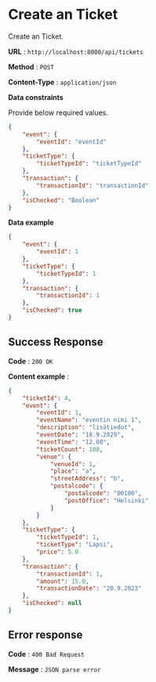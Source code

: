 # Create an Ticket

Create an Ticket.

**URL** : `http://localhost:8080/api/tickets`

**Method** : `POST`

**Content-Type** : `application/json`

<!--**Auth required** : Yes

**Permissions required** : None -->

**Data constraints**

Provide below required values.

```json
{
    "event": {
        "eventId": "eventId"
    },
    "ticketType": {
        "ticketTypeId": "ticketTypeId"
    },
    "transaction": {
        "transactionId": "transactionId"
    },
    "isChecked": "Boolean"
}
```

**Data example**

```json
{
    "event": {
        "eventId": 1
    },
    "ticketType": {
        "ticketTypeId": 1
    },
    "transaction": {
        "transactionId": 1
    },
    "isChecked": true
}
```

## Success Response

**Code** : `200 OK`  

**Content example** :
```json
{
    "ticketId": 4,
    "event": {
        "eventId": 1,
        "eventName": "eventin nimi 1",
        "description": "lisätiedot",
        "eventDate": "18.9.2029",
        "eventTime": "12.00",
        "ticketCount": 100,
        "venue": {
            "venueId": 1,
            "place": "a",
            "streetAddress": "b",
            "postalcode": {
                "postalcode": "00100",
                "postOffice": "Helsinki"
            }
        }
    },
    "ticketType": {
        "ticketTypeId": 1,
        "ticketType": "Lapsi",
        "price": 5.0
    },
    "transaction": {
        "transactionId": 1,
        "amount": 15.0,
        "transactionDate": "20.9.2023"
    },
    "isChecked": null
}
```

## Error response  

**Code** : `400 Bad Request`  

**Message** : `JSON parse error`
